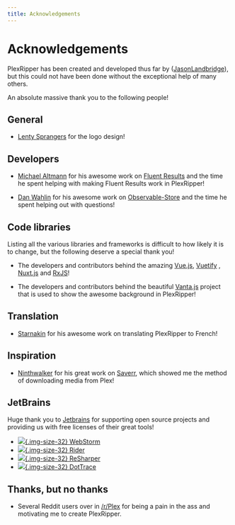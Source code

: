 ```yaml
---
title: Acknowledgements
---
```


# Acknowledgements

PlexRipper has been created and developed thus far by ([JasonLandbridge](https://github.com/JasonLandbridge)), but this
could not have been done without the exceptional help of many others.

An absolute massive thank you to the following people!

## General

- [Lenty Sprangers](https://github.com/LentySprangers) for the logo design!

## Developers

- [Michael Altmann](https://github.com/altmann) for his awesome work
  on [Fluent Results](https://github.com/altmann/FluentResults) and the time he spent helping with making Fluent Results
  work in PlexRipper!

- [Dan Wahlin](https://github.com/DanWahlin) for his awesome work
  on [Observable-Store](https://github.com/DanWahlin/Observable-Store) and the time he spent helping out with questions!

## Code libraries

Listing all the various libraries and frameworks is difficult to how likely it is to change, but the following deserve a
special thank you!

- The developers and contributors behind the amazing [Vue.js](https://vuejs.org/), [Vuetify](https://vuetifyjs.com/en/)
  , [Nuxt.js](https://nuxtjs.org/) and [RxJS](https://www.learnrxjs.io/)!

- The developers and contributors behind the beautiful [Vanta.js](https://www.vantajs.com/) project that is used to show
  the awesome background in PlexRipper!

## Translation

- [Starnakin](https://github.com/starnakin) for his awesome work on translating PlexRipper to French!

## Inspiration

- [Ninthwalker](https://github.com/ninthwalker) for his great work on [Saverr](https://github.com/ninthwalker/saverr),
  which showed me the method of downloading media from Plex!

## JetBrains

Huge thank you to [Jetbrains](http://www.jetbrains.com/) for supporting open source projects and
providing us with free licenses of their great tools!

- [![](/img/jetbrains/webstorm.svg){.img-size-32} WebStorm](http://www.jetbrains.com/webstorm/)
- [![](/img/jetbrains/rider.svg){.img-size-32} Rider](http://www.jetbrains.com/rider/)
- [![](/img/jetbrains/resharper.svg){.img-size-32} ReSharper](http://www.jetbrains.com/resharper/)
- [![](/img/jetbrains/dottrace.svg){.img-size-32} DotTrace](http://www.jetbrains.com/dottrace/)

## Thanks, but no thanks

- Several Reddit users over in [/r/Plex](https://www.reddit.com/r/PleX/) for being a pain in the ass and motivating me
  to create PlexRipper.